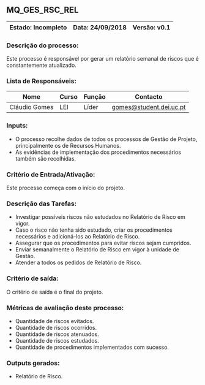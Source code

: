 ## **MQ_GES_RSC_REL**

| Estado: Incompleto | Data: 24/09/2018 | Versão: v0.1 |
| - | - | - |

### **Descrição do processo:**

Este processo é responsável por gerar um relatório semanal de riscos que é constantemente atualizado.

### **Lista de Responsáveis:**

| Nome | Curso | Função | Contacto |
| - | - | - | - |
| Cláudio Gomes | LEI | Líder | gomes@student.dei.uc.pt |

### **Inputs:**

* O processo recolhe dados de todos os processos de Gestão de Projeto, principalmente os de Recursos Humanos.
* As evidências de implementação dos procedimentos necessários também são recolhidas.

### **Critério de Entrada/Ativação:**

Este processo começa com o início do projeto.

### **Descrição das Tarefas:**

* Investigar possíveis riscos não estudados no Relatório de Risco em vigor.
* Caso o risco não tenha sido estudado, criar os procedimentos necessários e adicioná-los ao Relatório de Risco.
* Assegurar que os procedimentos para evitar riscos sejam cumpridos.
* Enviar semanalmente o Relatório de Risco em vigor à unidade de Gestão.
* Atender a todos os pedidos de Relatório de Risco.

### **Critério de saída:**

O critério de saída é o final do projeto.

### **Métricas de avaliação deste processo:**

* Quantidade de riscos evitados.
* Quantidade de riscos ocorridos.
* Quantidade de riscos atenuados.
* Quantidade de riscos estudados.
* Quantidade de procedimentos implementados com sucesso.

### **Outputs gerados:**

* Relatório de Risco.